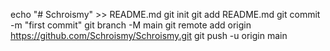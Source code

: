 echo "# Schroismy" >> README.md
git init
git add README.md
git commit -m "first commit"
git branch -M main
git remote add origin https://github.com/Schroismy/Schroismy.git
git push -u origin main
